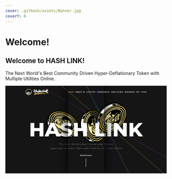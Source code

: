 ```yaml
---
cover: .gitbook/assets/Banner.jpg
coverY: 0
---
```


# Welcome!

## Welcome to HASH LINK!

The Next World's Best Community Driven Hyper-Deflationary Token with Multiple Utilities Online.

![](.gitbook/assets/Website.jpeg)
